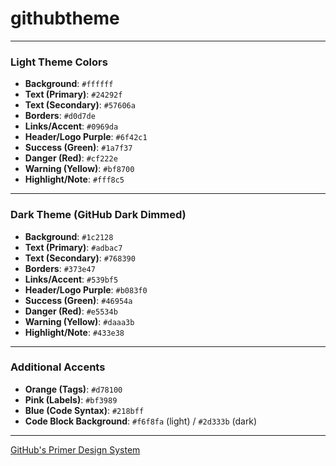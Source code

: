 # githubtheme

---

### **Light Theme Colors**
- **Background**: `#ffffff`  
- **Text (Primary)**: `#24292f`  
- **Text (Secondary)**: `#57606a`  
- **Borders**: `#d0d7de`  
- **Links/Accent**: `#0969da`  
- **Header/Logo Purple**: `#6f42c1`  
- **Success (Green)**: `#1a7f37`  
- **Danger (Red)**: `#cf222e`  
- **Warning (Yellow)**: `#bf8700`  
- **Highlight/Note**: `#fff8c5`  

---

### **Dark Theme (GitHub Dark Dimmed)**  
- **Background**: `#1c2128`  
- **Text (Primary)**: `#adbac7`  
- **Text (Secondary)**: `#768390`  
- **Borders**: `#373e47`  
- **Links/Accent**: `#539bf5`  
- **Header/Logo Purple**: `#b083f0`  
- **Success (Green)**: `#46954a`  
- **Danger (Red)**: `#e5534b`  
- **Warning (Yellow)**: `#daaa3b`  
- **Highlight/Note**: `#433e38`  

---

### **Additional Accents**  
- **Orange (Tags)**: `#d78100`  
- **Pink (Labels)**: `#bf3989`  
- **Blue (Code Syntax)**: `#218bff`  
- **Code Block Background**: `#f6f8fa` (light) / `#2d333b` (dark)  

---
[GitHub's Primer Design System](https://primer.style/)
